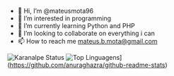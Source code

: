 - 👋 Hi, I’m @mateusmota96
- 👀 I’m interested in programming
- 🌱 I’m currently learning Python and PHP
- 💞️ I’m looking to collaborate on everything i can
- 📫 How to reach me mateus.b.mota@gmail.com

![Karanalpe Status](https://github-readme-stats.vercel.app/api?username=karanalpe&show_icons=true)
![Top Linguagens](https://github-readme-stats.vercel.app/api/top-langs/?username=karanalpe&layout=compact)](https://github.com/anuraghazra/github-readme-stats)
<!---
mateusmota96/mateusmota96 is a ✨ special ✨ repository because its `README.md` (this file) appears on your GitHub profile.
You can click the Preview link to take a look at your changes.
--->
